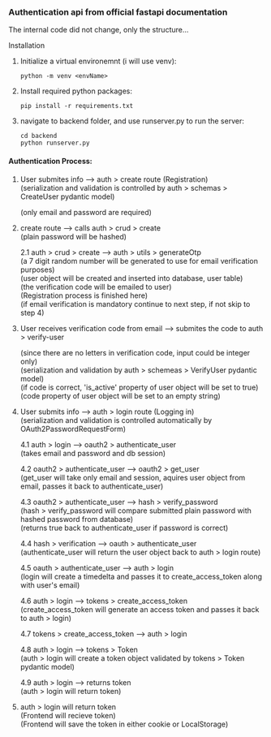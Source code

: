 ### Authentication api from official fastapi documentation

The internal code did not change, only the structure...


Installation

1. Initialize a virtual environemnt (i will use venv):

    `python -m venv <envName>`
    
2. Install required python packages:

    `pip install -r requirements.txt`
    
3. navigate to backend folder, and use runserver.py to run the server:

    `cd backend`\
    `python runserver.py`



#### Authentication Process:
1. User submites info --> auth > create route (Registration)\
    (serialization and validation is controlled by auth > schemas > CreateUser pydantic model)

    (only email and password are required)

2. create route --> calls auth > crud > create\
    (plain password will be hashed)

    2.1 auth > crud > create --> auth > utils > generateOtp\
    (a 7 digit random number will be generated to use for email verification purposes)\
    (user object will be created and inserted into database, user table)\
    (the verification code will be emailed to user)\
    (Registration process is finished here)\
    (if email verification is mandatory continue to next step, if not skip to step 4)

3. User receives verification code from email --> submites the code to auth > verify-user

    (since there are no letters in verification code, input could be integer only)\
    (serialization and validation by auth > schemeas > VerifyUser pydantic model)\
    (if code is correct, 'is_active' property of user object will be set to true)\
    (code property of user object will be set to an empty string)

4. User submits info --> auth > login route (Logging in)\
    (serialization and validation is controlled automatically by OAuth2PasswordRequestForm)

    4.1 auth > login --> oauth2 > authenticate_user\
    (takes email and password and db session)

    4.2 oauth2 > authenticate_user --> oauth2 > get_user\
    (get_user will take only email and session, aquires user object from email, passes it back to authenticate_user)

    4.3 oauth2 > authenticate_user --> hash > verify_password\
    (hash > verify_password will compare submitted plain password with hashed password from database)\
    (returns true back to authenticate_user if password is correct)

    4.4 hash > verification --> oauth > authenticate_user\
    (authenticate_user will return the user object back to auth > login route)

    4.5 oauth > authenticate_user --> auth > login\
    (login will create a timedelta and passes it to create_access_token along with user's email)

    4.6 auth > login --> tokens > create_access_token\
    (create_access_token will generate an access token and passes it back to auth > login)

    4.7 tokens > create_access_token --> auth > login

    4.8 auth > login --> tokens > Token\
    (auth > login will create a token object validated by tokens > Token pydantic model)
    
    4.9 auth > login --> returns token\
    (auth > login will return token)


5. auth > login will return token\
    (Frontend will recieve token)\
    (Frontend will save the token in either cookie or LocalStorage)